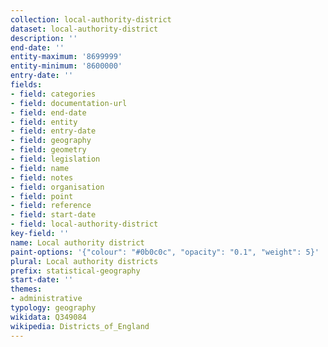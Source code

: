 ```yaml
---
collection: local-authority-district
dataset: local-authority-district
description: ''
end-date: ''
entity-maximum: '8699999'
entity-minimum: '8600000'
entry-date: ''
fields:
- field: categories
- field: documentation-url
- field: end-date
- field: entity
- field: entry-date
- field: geography
- field: geometry
- field: legislation
- field: name
- field: notes
- field: organisation
- field: point
- field: reference
- field: start-date
- field: local-authority-district
key-field: ''
name: Local authority district
paint-options: '{"colour": "#0b0c0c", "opacity": "0.1", "weight": 5}'
plural: Local authority districts
prefix: statistical-geography
start-date: ''
themes:
- administrative
typology: geography
wikidata: Q349084
wikipedia: Districts_of_England
---
```

